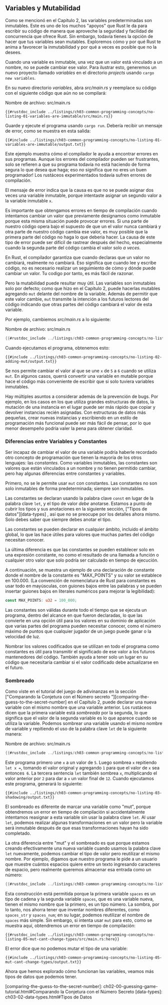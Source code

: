 ## Variables y Mutabilidad

Como se mencionó en el Capítulo 2, las variables predeterminadas son inmutables. Este es uno de
los muchos "apoyos" que Rust le da para escribir su código de manera que aproveche
la seguridad y facilidad de concurrencia que ofrece Rust. Sin embargo, todavía tienes la
opción de hacer que tus variables sean mutables. Exploremos cómo y por qué Rust
te anima a favorecer la inmutabilidad y por qué a veces es posible que no la desees.

Cuando una variable es inmutable, una vez que un valor está vinculado a un nombre, no se 
puede cambiar ese valor. Para ilustrar esto, generemos un nuevo proyecto llamado *variables*
en el directorio *projects* usando `cargo new variables`.

En su nuevo directorio *variables*, abra *src/main.rs* y reemplace su
código con el siguiente código que aún no se compilará:

<span class="filename">Nombre de archivo: src/main.rs</span>

```rust,ignore,does_not_compile
{{#rustdoc_include ../listings/ch03-common-programming-concepts/no-listing-01-variables-are-immutable/src/main.rs}}
```

Guarde y ejecute el programa usando `cargo run`. Debería recibir un mensaje 
de error, como se muestra en esta salida:

```console
{{#include ../listings/ch03-common-programming-concepts/no-listing-01-variables-are-immutable/output.txt}}
```

Este ejemplo muestra cómo el compilador le ayuda a encontrar errores en sus programas.
Aunque los errores del compilador pueden ser frustrantes, solo se refieren a que su programa
todavía no está haciendo de forma segura lo que desea que haga; eso *no* significa que no eres
un buen programador! Los rustáceos experimentados todavía sufren errores de compilación.

El mensaje de error indica que la causa es que no se puede
asignar dos veces una variable inmutable, porque intentaste asignar un segundo
valor a la variable inmutable `x`.

Es importante que obtengamos errores en tiempo de compilación cuando intentamos cambiar un
valor que previamente designamos como inmutable porque esta misma situación
puede provocar errores. Si una parte de nuestro código opera bajo el supuesto de que un
el valor nunca cambiará y otra parte de nuestro código cambia ese valor, es muy
posible que la primera parte del código no haga lo que deberia hacer.
La causa de este tipo de error puede ser difícil de rastrear después del hecho,
especialmente cuando la segunda parte del código cambia el valor solo *a veces*.

En Rust, el compilador garantiza que cuando declaras que un valor no cambiará,
realmente no cambiará. Eso significa que cuando lee y escribe código,
no es necesario realizar un seguimiento de cómo y dónde puede cambiar un valor. Tu codigo
por tanto, es más fácil de razonar.

Pero la mutabilidad puede resultar muy útil. Las variables son inmutables solo por defecto; como
que hizo en el Capítulo 2, puede hacerlas mutables agregando `mut` delante del
nombre de la variable. Además de permitir que este valor cambie, `mut` transmite
la intención a los futuros lectores del código indicando que otras partes del código
cambiará el valor de esta variable.

Por ejemplo, cambiemos *src/main.rs* a lo siguiente:

<span class="filename">Nombre de archivo: src/main.rs</span>

```rust
{{#rustdoc_include ../listings/ch03-common-programming-concepts/no-listing-02-adding-mut/src/main.rs}}
```

Cuando ejecutamos el programa, obtenemos esto:

```console
{{#include ../listings/ch03-common-programming-concepts/no-listing-02-adding-mut/output.txt}}
```

Se nos permite cambiar el valor al que se une `x` de `5` a `6` cuando se utiliza `mut`.
En algunos casos, querrá convertir una variable en mutable porque hace
el código más conveniente de escribir que si solo tuviera variables inmutables.

Hay múltiples asuntos a considerar además de la prevención de
bugs. Por ejemplo, en los casos en los que utiliza grandes estructuras de datos, la mutación
de una instancia en el lugar puede ser más rápido que copiar y devolver instancias 
recién asignadas. Con estructuras de datos más pequeñas, crear nuevas instancias y escribiendo en
un estilo de programación más funcional puede ser más fácil de pensar, por lo que
menor desempeño podría valer la pena para obtener claridad.

### Diferencias entre Variables y Constantes

Ser incapaz de cambiar el valor de una variable podría haberle recordado
otro concepto de programación que tienen la mayoría de los otros lenguajes: las *constantes*. Como
variables inmutables, las constantes son valores que están vinculados a un nombre y no tienen
permitido cambiar, pero hay algunas diferencias entre constantes y variables.

Primero, no se le permite usar `mut` con constantes. Las constantes no son solo
inmutables de forma predeterminada; siempre son inmutables.

Las constantes se declaran usando la palabra clave `const` en lugar de la palabra clave `let`,
y el tipo de valor *debe* anotarse. Estamos a punto de cubrir los tipos y
sus anotaciones en la siguiente sección, ["Tipos de datos"][data-types]<!-- ignore
--> , así que no se preocupe por los detalles ahora mismo. Solo debes saber que siempre debes
anotar el tipo.

Las constantes se pueden declarar en cualquier ámbito, incluido el ámbito global, lo que las hace
útiles para valores que muchas partes del código necesitan conocer.

La última diferencia es que las constantes se pueden establecer solo en una expresión constante,
no como el resultado de una llamada a función o cualquier otro valor que solo podría ser
calculado en tiempo de ejecución.

A continuación, se muestra un ejemplo de una declaración de constante donde el nombre de la constante es
"MAX_POINTS" y su valor se establece en 100.000. (La convención de nomenclatura de Rust para
constantes es usar todo en mayúsculas, con guiones bajos entre las palabras y
se pueden insertar guiones bajos en literales numéricos para mejorar la legibilidad):

```rust
const MAX_POINTS: u32 = 100_000;
```

Las constantes son válidas durante todo el tiempo que se ejecuta un programa, dentro del alcance en que
fueron declaradas, lo que las convierte en una opción útil para los valores en su dominio de aplicación
que varias partes del programa pueden necesitar conocer, como el
número máximo de puntos que cualquier jugador de un juego puede ganar o la velocidad
de luz.

Nombrar los valores codificados que se utilizan en todo el programa como constantes es útil para
transmitir el significado de ese valor a los futuros mantenedores del código. También
ayuda a tener solo un lugar en su código que necesitaría cambiar si el
valor codificado debe actualizarse en el futuro.

### Sombreado

Como viste en el tutorial del juego de adivinanzas en la sección ["Comparando la Conjetura con el
Número secreto ”][comparing-the-guess-to-the-secret-number]<!-- ignore -->
en el Capítulo 2, puede declarar una nueva variable con el mismo nombre que una
variable anterior. Los rustáceos dicen que la primera variable está *sombreada* por la
segunda, lo que significa que el valor de la segunda variable es lo que aparece cuando 
se utiliza la variable. Podemos sombrear una variable usando el mismo nombre de variable
y repitiendo el uso de la palabra clave `let` de la siguiente manera:

<span class="filename">Nombre de archivo: src/main.rs</span>

```rust
{{#rustdoc_include ../listings/ch03-common-programming-concepts/no-listing-03-shadowing/src/main.rs}}
```

Este programa primero une `x` a un valor de `5`. Luego sombrea `x` 
repitiendo `let x =`, tomando el valor original y agregando `1` para que el valor de
`x` sea entonces` 6`. La tercera sentencia `let` también sombrea `x`, multiplicando el
valor anterior por `2` para dar a `x` un valor final de `12`. Cuando ejecutamos este
programa, generará lo siguiente:

```console
{{#include ../listings/ch03-common-programming-concepts/no-listing-03-shadowing/output.txt}}
```

El sombreado es diferente de marcar una variable como "mut", porque obtendremos un
error en tiempo de compilación si accidentalmente intentamos reasignar a esta variable sin
usar la palabra clave `let`. Al usar `let`, podemos realizar algunas transformaciones
en un valor pero  la variable será inmutable después de que esas transformaciones hayan
ha sido completado.

La otra diferencia entre "mut" y el sombreado es que porque estamos
creando efectivamente una nueva variable cuando usamos la palabra clave `let` nuevamente, podemos
cambiar el tipo de valor pero reutilizar el mismo nombre. Por ejemplo, digamos que nuestro
programa le pide a un usuario que muestre cuántos espacios quiere entre un texto
ingresando caracteres de espacio, pero realmente queremos almacenar esa entrada como un número:

```rust
{{#rustdoc_include ../listings/ch03-common-programming-concepts/no-listing-04-shadowing-can-change-types/src/main.rs:here}}
```

Esta construcción está permitida porque la primera variable `spaces` es un tipo de cadena
y la segunda variable `spaces`, que es una variable nueva,
tienen el mismo nombre que la primero, es un tipo  número. La sombra, por lo tanto, nos ahorra
tener que inventar nombres diferentes, como `spaces_str` y
`spaces_num`; en su lugar, podemos reutilizar el nombre de `spaces` más simple. Sin embargo, si
intenta usar `mut` para esto, como se muestra aquí, obtendremos un error en tiempo de compilación:

```rust,ignore,does_not_compile
{{#rustdoc_include ../listings/ch03-common-programming-concepts/no-listing-05-mut-cant-change-types/src/main.rs:here}}
```

El error dice que no podemos mutar el tipo de una variable:

```console
{{#include ../listings/ch03-common-programming-concepts/no-listing-05-mut-cant-change-types/output.txt}}
```

Ahora que hemos explorado cómo funcionan las variables, veamos más tipos de datos que
podemos tener.

[comparing-the-guess-to-the-secret-number]:
ch02-00-guessing-game-tutorial.html#Comparando la Conjetura con el Número Secreto
[data-types]: ch03-02-data-types.html#Tipos de Datos
